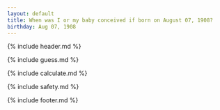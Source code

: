 ```yaml
---
layout: default
title: When was I or my baby conceived if born on August 07, 1908?
birthday: Aug 07, 1908
---
```


{% include header.md %}

{% include guess.md %}

{% include calculate.md %}

{% include safety.md %}

{% include footer.md %}



